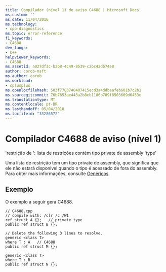 ```yaml
---
title: Compilador (nível 1) de aviso C4688 | Microsoft Docs
ms.custom: ''
ms.date: 11/04/2016
ms.technology:
- cpp-diagnostics
ms.topic: error-reference
f1_keywords:
- C4688
dev_langs:
- C++
helpviewer_keywords:
- C4688
ms.assetid: a027df3c-b2b8-4c49-8539-c2bc42db74e8
author: corob-msft
ms.author: corob
ms.workload:
- cplusplus
ms.openlocfilehash: 503f7783748407415ecd3a4ddbaafeb601b7c2b1
ms.sourcegitcommit: 76b7653ae443a2b8eb1186b789f8503609d6453e
ms.translationtype: MT
ms.contentlocale: pt-BR
ms.lasthandoff: 05/04/2018
ms.locfileid: "33286572"
---
```

# <a name="compiler-warning-level-1-c4688"></a>Compilador C4688 de aviso (nível 1)
'restrição de ': lista de restrições contém tipo private de assembly 'type'  
  
 Uma lista de restrição tem um tipo private de assembly, que significa que ele não estará disponível quando o tipo é acessado de fora do assembly. Para obter mais informações, consulte [Genéricos](../../windows/generics-cpp-component-extensions.md).  
  
## <a name="example"></a>Exemplo  
 O exemplo a seguir gera C4688.  
  
```  
// C4688.cpp  
// compile with: /clr /c /W1  
ref struct A {};   // private type  
public ref struct B {};  
  
// Delete the following 3 lines to resolve.  
generic <class T>   
where T : A   // C4688  
public ref struct M {};  
  
generic <class T>   
where T : B  
public ref struct N {};  
```